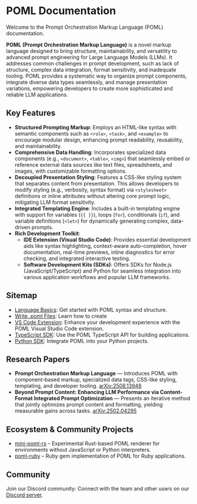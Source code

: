 # POML Documentation

Welcome to the Prompt Orchestration Markup Language (POML) documentation.

**POML (Prompt Orchestration Markup Language)** is a novel markup language designed to bring structure, maintainability, and versatility to advanced prompt engineering for Large Language Models (LLMs). It addresses common challenges in prompt development, such as lack of structure, complex data integration, format sensitivity, and inadequate tooling. POML provides a systematic way to organize prompt components, integrate diverse data types seamlessly, and manage presentation variations, empowering developers to create more sophisticated and reliable LLM applications.


## Key Features

* **Structured Prompting Markup**: Employs an HTML-like syntax with semantic components such as `<role>`, `<task>`, and `<example>` to encourage modular design, enhancing prompt readability, reusability, and maintainability.
* **Comprehensive Data Handling**: Incorporates specialized data components (e.g., `<document>`, `<table>`, `<img>`) that seamlessly embed or reference external data sources like text files, spreadsheets, and images, with customizable formatting options.
* **Decoupled Presentation Styling**: Features a CSS-like styling system that separates content from presentation. This allows developers to modify styling (e.g., verbosity, syntax format) via `<stylesheet>` definitions or inline attributes without altering core prompt logic, mitigating LLM format sensitivity.
* **Integrated Templating Engine**: Includes a built-in templating engine with support for variables (`{{ }}`), loops (`for`), conditionals (`if`), and variable definitions (`<let>`) for dynamically generating complex, data-driven prompts.
* **Rich Development Toolkit**:
  * **IDE Extension (Visual Studio Code)**: Provides essential development aids like syntax highlighting, context-aware auto-completion, hover documentation, real-time previews, inline diagnostics for error checking, and integrated interactive testing.
  * **Software Development Kits (SDKs)**: Offers SDKs for Node.js (JavaScript/TypeScript) and Python for seamless integration into various application workflows and popular LLM frameworks.

## Sitemap

- [Language Basics](./language/quickstart.md): Get started with POML syntax and structure.
- [Write .poml Files](./language/standalone.md): Learn how to create
- [VS Code Extension](./vscode/index.md): Enhance your development experience with the POML Visual Studio Code extension.
- [TypeScript SDK](./typescript/index.md): Use the POML TypeScript API for building applications.
- [Python SDK](./python/index.md): Integrate POML into your Python projects.

## Research Papers

- **Prompt Orchestration Markup Language** — Introduces POML with component-based markup, specialized data tags, CSS-like styling, templating, and developer tooling. [arXiv:2508.13948](https://arxiv.org/abs/2508.13948)
- **Beyond Prompt Content: Enhancing LLM Performance via Content-Format Integrated Prompt Optimization** — Presents an iterative method that jointly optimizes prompt content and formatting, yielding measurable gains across tasks. [arXiv:2502.04295](https://arxiv.org/abs/2502.04295)

## Ecosystem & Community Projects

- [mini-poml-rs](https://github.com/linmx0130/mini-poml-rs) – Experimental Rust-based POML renderer for environments without JavaScript or Python interpreters.
- [poml-ruby](https://github.com/GhennadiiMir/poml) – Ruby gem implementation of POML for Ruby applications.

## Community

Join our Discord community: Connect with the team and other users on our [Discord server](https://discord.gg/FhMCqWzAn6).
